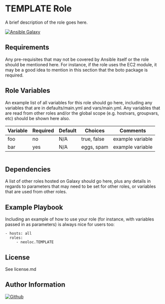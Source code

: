 TEMPLATE Role
=========

A brief description of the role goes here.

[![Ansible Galaxy](https://img.shields.io/badge/ansible--galaxy-neoloc.TEMPLATE-blue.svg)](https://galaxy.ansible.com/neoloc/ansible-role-TEMPLATE/)


Requirements
------------

Any pre-requisites that may not be covered by Ansible itself or the role should be mentioned here. For instance, if the role uses the EC2 module, it may be a good idea to mention in this section that the boto package is required.

Role Variables
--------------

An example list of all variables for this role should go here, including any variables that are in defaults/main.yml and vars/main.yml. Any variables that are read from other roles and/or the global scope (e.g. hostvars, groupvars, etc) should be shown here also.

| Variable                | Required | Default | Choices                   | Comments                                 |
|-------------------------|----------|---------|---------------------------|------------------------------------------|
| foo                     | no       | N/A     | true, false               | example variable                         |
| bar                     | yes      | N/A     | eggs, spam                | example variable                         |

```yaml

```

Dependencies
------------

A list of other roles hosted on Galaxy should go here, plus any details in regards to parameters that may need to be set for other roles, or variables that are used from other roles.

Example Playbook
----------------

Including an example of how to use your role (for instance, with variables passed in as parameters) is always nice for users too:

    - hosts: all
      roles:
         - neoloc.TEMPLATE

License
-------

See license.md

Author Information
------------------

[![Github](https://img.shields.io/badge/Github-neoloc-blue.svg)](https://github.com/neoloc)
